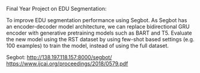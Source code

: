 Final Year Project on EDU Segmentation:

To improve EDU segmentation performance using Segbot. As Segbot has an encoder-decoder model architecture, we can replace bidirectional GRU encoder with generative pretraining models such as BART and T5. Evaluate the new model using the RST dataset by using few-shot based settings (e.g. 100 examples) to train the model, instead of using the full dataset.

Segbot: 
http://138.197.118.157:8000/segbot/
https://www.ijcai.org/proceedings/2018/0579.pdf




